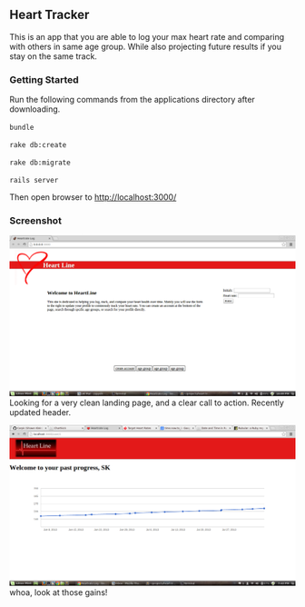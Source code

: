 ## Heart Tracker

This is an app that you are able to log your max heart rate and comparing with others in same age group. While also projecting future results if you stay on the same track.

### Getting Started

Run the following commands from the applications directory after downloading.

`bundle`

`rake db:create`

`rake db:migrate`

`rails server`

Then open browser to [http://localhost:3000/](http://localhost:3000/)

### Screenshot

![](https://raw.githubusercontent.com/Carpk/heart-track/master/app/assets/images/Screenshot%20from%202014-04-09%2022:09:40.png)
Looking for a very clean landing page, and a clear call to action. Recently updated header.

![](https://raw.githubusercontent.com/Carpk/heart-track/master/app/assets/images/Screenshot%20from%202014-04-05%2019:43:46.png)
whoa, look at those gains!